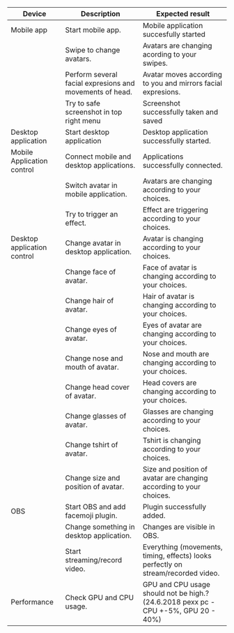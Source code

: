 | Device        | Description           | Expected result  |
| ------------- |-------------|-----|
| Mobile app      | Start mobile app. | Mobile application succesfully started |
|| Swipe to change avatars.      |   Avatars are changing acording to your swipes. |
|| Perform several facial expresions and movements of head.      |    Avatar moves according to you and mirrors facial expresions. |
|| Try to safe screenshot in top right menu      |    Screenshot successfully taken and saved |
|Desktop application| Start desktop application      |    Desktop application successfully started. |
|Mobile Application control| Connect mobile and desktop applications.      |    Applications successfully connected. |
|| Switch avatar in mobile application.      |    Avatars are changing according to your choices. |
|| Try to trigger an effect.      |    Effect are triggering according to your choices. |
|Desktop application control| Change avatar in desktop application.      |    Avatar is changing according to your choices. |
|| Change face of avatar.      |    Face of avatar is changing according to your choices. |
|| Change hair of avatar.      |    Hair of avatar is changing according to your choices. |
|| Change eyes of avatar.      |    Eyes of avatar are changing according to your choices. |
|| Change nose and mouth of avatar.      |    Nose and mouth are changing according to your choices. |
||Change head cover of avatar.|Head covers are changing according to your choices.|
||Change glasses of avatar.|Glasses are changing according to your choices.|
||Change tshirt of avatar.|Tshirt is changing according to your choices.|
||Change size and position of avatar.|Size and position of avatar are changing according to your choices.|
|OBS|Start OBS and add facemoji plugin.|Plugin successfully added.|
||Change something in desktop application.|Changes are visible in OBS.|
||Start streaming/record video.|Everything (movements, timing, effects) looks perfectly on stream/recorded video.|
|Performance|Check GPU and CPU usage.|GPU and CPU usage should not be high.? (24.6.2018 pexx pc - CPU +-5%, GPU 20 - 40%)|               	                        
	                              	                                
